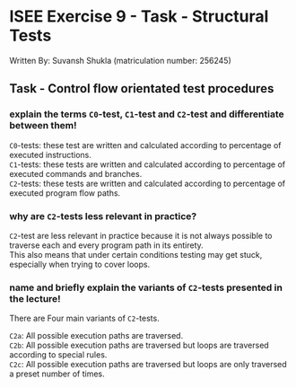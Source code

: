 # ISEE Exercise 9 - Task - Structural Tests

Written By: Suvansh Shukla (matriculation number: 256245)

## Task - Control flow orientated test procedures

### explain the terms `C0`-test, `C1`-test and `C2`-test and differentiate between them!

`C0`-tests: these test are written and calculated according to percentage of executed instructions.     
`C1`-tests: these tests are written and calculated according to percentage of executed commands and branches.   
`C2`-tests: these tests are written and calculated according to percentage of executed program flow paths.  

### why are `C2`-tests less relevant in practice?

`C2`-test are less relevant in practice because it is not always possible to traverse each and every program path in its entirety.      
This also means that under certain conditions testing may get stuck, especially when trying to cover loops.

### name and briefly explain the variants of `C2`-tests presented in the lecture!

There are Four main variants of `C2`-tests. 

`C2a`: All possible execution paths are traversed.  
`C2b`: All possible execution paths are traversed but loops are traversed according to special rules.   
`C2c`: All possible execution paths are traversed but loops are only traversed a preset number of times.    

